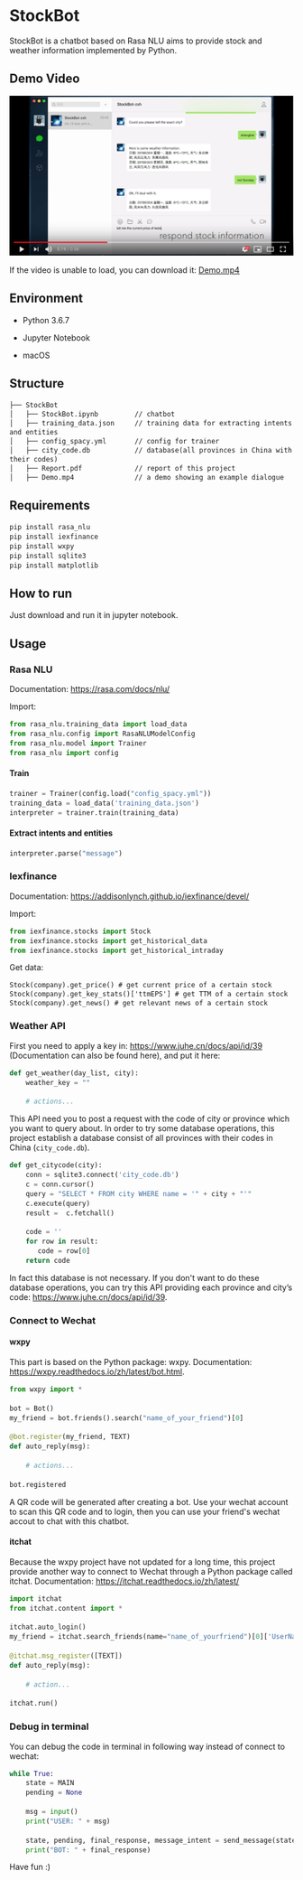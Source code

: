 # StockBot

StockBot is a chatbot based on Rasa NLU aims to provide stock and weather information implemented by Python.



## Demo Video

[![Demo](img/cover.png)](https://www.youtube.com/watch?v=PnmfahdQ7PI)



If the video is unable to load, you can download it: [Demo.mp4](Demo.mp4)




## Environment

- Python 3.6.7

- Jupyter Notebook
- macOS



## Structure

```
├── StockBot                        
│   ├── StockBot.ipynb         // chatbot
│   ├── training_data.json     // training data for extracting intents and entities
│   ├── config_spacy.yml       // config for trainer
│   ├── city_code.db           // database(all provinces in China with their codes)
│   ├── Report.pdf             // report of this project
│   ├── Demo.mp4               // a demo showing an example dialogue
```



## Requirements

```python
pip install rasa_nlu
pip install iexfinance
pip install wxpy
pip install sqlite3
pip install matplotlib
```



## How to run

Just download and run it in jupyter notebook.





## Usage

### Rasa NLU

Documentation: https://rasa.com/docs/nlu/



Import:

```python
from rasa_nlu.training_data import load_data
from rasa_nlu.config import RasaNLUModelConfig
from rasa_nlu.model import Trainer
from rasa_nlu import config
```



#### Train

```python
trainer = Trainer(config.load("config_spacy.yml"))
training_data = load_data('training_data.json')
interpreter = trainer.train(training_data)
```



#### Extract intents and entities

```python
interpreter.parse("message")
```





### Iexfinance

Documentation: https://addisonlynch.github.io/iexfinance/devel/



Import:

```python
from iexfinance.stocks import Stock
from iexfinance.stocks import get_historical_data
from iexfinance.stocks import get_historical_intraday
```



Get data:

```
Stock(company).get_price() # get current price of a certain stock
Stock(company).get_key_stats()['ttmEPS'] # get TTM of a certain stock
Stock(company).get_news() # get relevant news of a certain stock
```





### Weather API

First you need to apply a key in: https://www.juhe.cn/docs/api/id/39 (Documentation can also be found here), and put it here:

```python
def get_weather(day_list, city):
    weather_key = ""
    
    # actions...
```



This API need you to post a request with the code of city or province which you want to query about. In order to try some database operations, this project establish a database consist of all provinces with their codes in China (`city_code.db`). 

```python
def get_citycode(city):
    conn = sqlite3.connect('city_code.db')
    c = conn.cursor()
    query = "SELECT * FROM city WHERE name = '" + city + "'"
    c.execute(query)
    result =  c.fetchall()
    
    code = '' 
    for row in result:
       code = row[0]
    return code
```



In fact this database is not necessary. If you don't want to do these database operations, you can try this API providing each province and city’s code: https://www.juhe.cn/docs/api/id/39.



### Connect to Wechat

#### wxpy

This part is based on the Python package: wxpy. Documentation: https://wxpy.readthedocs.io/zh/latest/bot.html.

```python
from wxpy import *

bot = Bot()
my_friend = bot.friends().search("name_of_your_friend")[0]

@bot.register(my_friend, TEXT)
def auto_reply(msg):
    
    # actions...

bot.registered
```

A QR code will be generated after creating a bot. Use your wechat account to scan this QR code and to login, then you can use your friend's wechat accout to chat with this chatbot.



#### itchat

Because the wxpy project have not updated for a long time, this project provide another way to connect to Wechat through a Python package called itchat. Documentation: https://itchat.readthedocs.io/zh/latest/

```python
import itchat
from itchat.content import *

itchat.auto_login()
my_friend = itchat.search_friends(name="name_of_yourfriend")[0]['UserName']

@itchat.msg_register([TEXT])
def auto_reply(msg):
    
    # action...

itchat.run()
```



### Debug in terminal

You can debug the code in terminal in following way instead of connect to wechat:

```python
while True:
    state = MAIN
    pending = None

    msg = input()
    print("USER: " + msg)

    state, pending, final_response, message_intent = send_message(state, pending, msg)
    print("BOT: " + final_response)
```





Have fun :)
